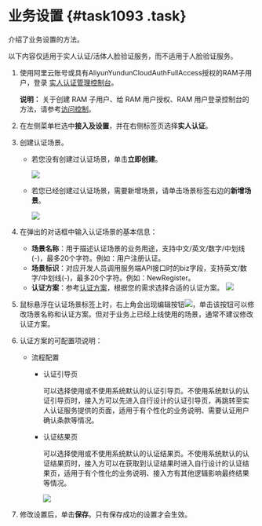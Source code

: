 # 业务设置 {#task1093 .task}

介绍了业务设置的方法。

以下内容仅适用于实人认证/活体人脸验证服务，而不适用于人脸验证服务。

1.  使用阿里云账号或具有AliyunYundunCloudAuthFullAccess授权的RAM子用户，登录 [实人认证管理控制台](https://yundun.console.aliyun.com/?p=cloudauth)。 

    **说明：** 关于创建 RAM 子用户、给 RAM 用户授权、RAM 用户登录控制台的方法，请参考[访问控制](https://help.aliyun.com/document_detail/57445.html)。

2.  在左侧菜单栏选中**接入及设置**，并在右侧标签页选择**实人认证**。 
3.  创建认证场景。 
    -   若您没有创建过认证场景，单击**立即创建**。

        ![](http://static-aliyun-doc.oss-cn-hangzhou.aliyuncs.com/assets/img/13528/154985307714002_zh-CN.png)

    -   若您已经创建过认证场景，需要新增场景，请单击场景标签右边的**新增场景**。

        ![](http://static-aliyun-doc.oss-cn-hangzhou.aliyuncs.com/assets/img/13528/154985307714003_zh-CN.png)

4.  在弹出的对话框中输入认证场景的基本信息： 

    -   **场景名称**：用于描述认证场景的业务用途，支持中文/英文/数字/中划线\(-\)，最多20个字符。例如：用户注册认证。
    -   **场景标识**：对应开发人员调用服务端API接口时的biz字段，支持英文/数字/中划线\(-\)，最多20个字符。例如：NewRegister。
    -   **认证方案**：参考[认证方案](https://help.aliyun.com/document_detail/61362.html)，根据您的需求选择合适的认证方案。
    ![](http://static-aliyun-doc.oss-cn-hangzhou.aliyuncs.com/assets/img/13528/154985307714004_zh-CN.png)

5.  鼠标悬浮在认证场景标签上时，右上角会出现编辑按钮![](http://static-aliyun-doc.oss-cn-hangzhou.aliyuncs.com/assets/img/13528/154985307714005_zh-CN.png)，单击该按钮可以修改场景名称和认证方案。但对于业务上已经上线使用的场景，通常不建议修改认证方案。 
6.  认证方案的可配置项说明： 
    -   流程配置
        -   认证引导页

            可以选择使用或不使用系统默认的认证引导页。不使用系统默认的认证引导页时，接入方可以先进入自行设计的认证引导页，再跳转至实人认证服务提供的页面，适用于有个性化的业务说明、需要认证用户确认条款等情况。

        -   认证结果页

            可以选择使用或不使用系统默认的认证结果页。不使用系统默认的认证结果页时，接入方可以在获取到认证结果时进入自行设计的认证结果页，适用于有个性化的业务说明、接入方有其他逻辑影响最终结果等情况。

            ![](http://static-aliyun-doc.oss-cn-hangzhou.aliyuncs.com/assets/img/13528/154985307714007_zh-CN.png)

7.  修改设置后，单击**保存**。只有保存成功的设置才会生效。 

